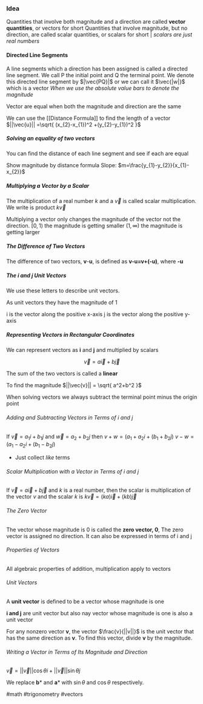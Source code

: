 ### Idea
Quantities that involve both magnitude and a direction are called **vector quantities**, or vectors for short
Quantities that involve magnitude, but no direction, are called scalar quantities, or scalars for short | *scalars are just real numbers*

#### Directed Line Segments
A line segments which a direction has been assigned is called a directed line segment. We call P the initial point and Q the terminal point. We denote this directed line segment by $|\vec{PQ}|$  or we can call it $\vec{|w|}$ which is a vector
*When we use the absolute value bars to denote the magnitude*

Vector are equal when both the magnitude and direction are the same 

We can use the [[Distance Formula]] to find the length of a vector
$||\vec{u}|| =\sqrt{ (x_{2}-x_{1})^2 +(y_{2}-y_{1})^2 }$ 

##### Solving an equality of two vectors
You can find the distance of each line segment and see if each are equal

Show magnitude by distance formula
Slope: $m=\frac{y_{1}-y_{2}}{x_{1}-x_{2}}$ 


##### Multiplying a Vector by a Scalar
The multiplication of a real number *k* and a $\vec{v}$ is called scalar multiplication. We write is product $k \vec{v}$ 

Multiplying a vector only changes the magnitude of the vector not the direction.
$[0,1)$ the magnitude is getting smaller
$(1, \infty)$ the magnitude is getting larger

##### The Difference of Two Vectors
The difference of two vectors, **v**-**u**, is defined as **v-u=v+(-u)**, where **-u**

##### The i and j Unit Vectors
We use these letters to describe unit vectors.

As unit vectors they have the magnitude of 1

i is the vector along the positive x-axis
j is the vector along the positive y-axis

##### Representing Vectors in Rectangular Coordinates 
We can represent vectors as **i** and **j** and multiplied by scalars

$$
\vec{v} =a \vec{i} + b \vec{j}
$$

The sum of the two vectors is called a **linear** 

To find the magnitude $||\vec{v}|| = \sqrt{ a^2+b^2 }$ 

When solving vectors we always subtract the terminal point minus the origin point

###### Adding and Subtracting Vectors in Terms of i and j
If $\vec{v}=a_{1}i+b_{1}j$ and $\vec{w}=a_{2}+b_{2}j$ then
	$v+w=(a_{1}+a_{2}i+(b_{1}+b_{2}j)$ 
	$v-w=(a_{1}-a_{2}i+(b_{1}-b_{2}j)$
- Just collect *like* terms 

###### Scalar Multiplication with a Vector in Terms of i and j
If $\vec{v}=a \vec{i}+ b \vec{j}$ and $k$ is a real number, then the scalar is multiplication of the vector $v$ and the scalar $k$ is
		$k \vec{v}=(ka)\vec{i}+(kb)\vec{j}$ 


###### The Zero Vector
The vector whose magnitude is 0 is called the **zero vector, 0**, The zero vector is assigned no direction. It can also be expressed in terms of i and j

###### Properties of Vectors

All algebraic properties of addition, multiplication apply to vectors

###### Unit Vectors
A **unit vector** is defined to be a vector whose magnitude is one

**i and j** are unit vector but also nay vector whose magnitude is one is also a unit vector

For any nonzero vector **v**, the vector
$\frac{v}{||v||}$ is the unit vector that has the same direction as **v**. To find this vector, divide **v** by the magnitude.

###### Writing a Vector in Terms of Its Magnitude and Direction

$\vec{v}= ||\vec{v}||\cos\theta i+||\vec{v}||\sin\theta j$ 

We replace **b*** and **a*** with $\sin\theta$ and $\cos\theta$ respectively.  

#math #trigonometry #vectors